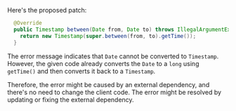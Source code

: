 Here's the proposed patch:

```java
  @Override
  public Timestamp between(Date from, Date to) throws IllegalArgumentException {
    return new Timestamp(super.between(from, to).getTime());
  }
```

The error message indicates that `Date` cannot be converted to `Timestamp`. However, the given code already converts the `Date` to a `long` using `getTime()` and then converts it back to a `Timestamp`.

Therefore, the error might be caused by an external dependency, and there's no need to change the client code. The error might be resolved by updating or fixing the external dependency.